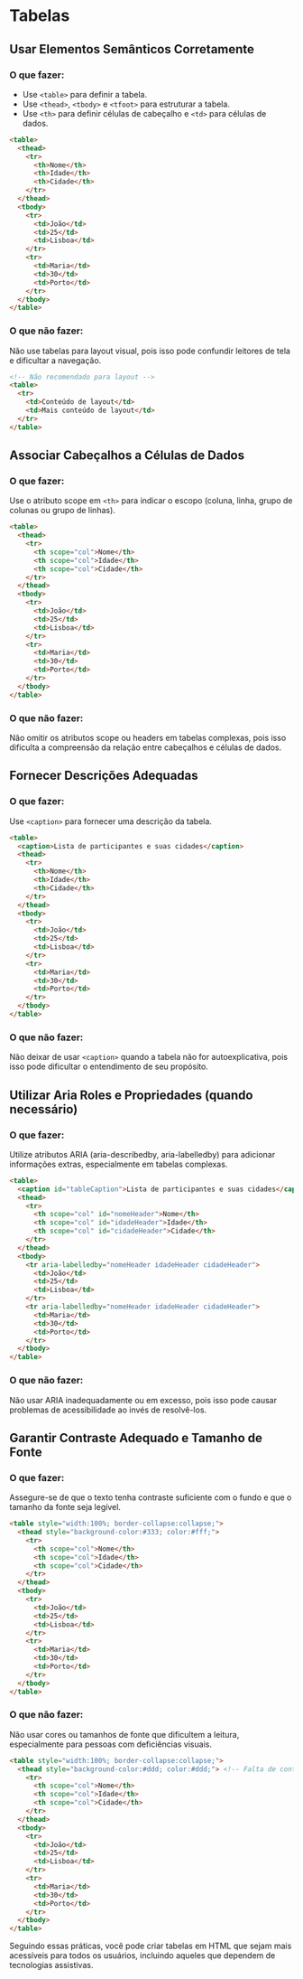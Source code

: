 # Tabelas

## Usar Elementos Semânticos Corretamente

### O que fazer:

- Use `<table>` para definir a tabela.
- Use `<thead>`, `<tbody>` e `<tfoot>` para estruturar a tabela.
- Use `<th>` para definir células de cabeçalho e `<td>` para células de dados.

```html
<table>
  <thead>
    <tr>
      <th>Nome</th>
      <th>Idade</th>
      <th>Cidade</th>
    </tr>
  </thead>
  <tbody>
    <tr>
      <td>João</td>
      <td>25</td>
      <td>Lisboa</td>
    </tr>
    <tr>
      <td>Maria</td>
      <td>30</td>
      <td>Porto</td>
    </tr>
  </tbody>
</table>
```

### O que não fazer:

Não use tabelas para layout visual, pois isso pode confundir leitores de tela e dificultar a navegação.

```html
<!-- Não recomendado para layout -->
<table>
  <tr>
    <td>Conteúdo de layout</td>
    <td>Mais conteúdo de layout</td>
  </tr>
</table>
```

## Associar Cabeçalhos a Células de Dados

### O que fazer:

Use o atributo scope em `<th>` para indicar o escopo (coluna, linha, grupo de colunas ou grupo de linhas).

```html
<table>
  <thead>
    <tr>
      <th scope="col">Nome</th>
      <th scope="col">Idade</th>
      <th scope="col">Cidade</th>
    </tr>
  </thead>
  <tbody>
    <tr>
      <td>João</td>
      <td>25</td>
      <td>Lisboa</td>
    </tr>
    <tr>
      <td>Maria</td>
      <td>30</td>
      <td>Porto</td>
    </tr>
  </tbody>
</table>
```

### O que não fazer:

Não omitir os atributos scope ou headers em tabelas complexas, pois isso dificulta a compreensão da relação entre cabeçalhos e células de dados.

## Fornecer Descrições Adequadas

### O que fazer:

Use `<caption>` para fornecer uma descrição da tabela.

```html
<table>
  <caption>Lista de participantes e suas cidades</caption>
  <thead>
    <tr>
      <th>Nome</th>
      <th>Idade</th>
      <th>Cidade</th>
    </tr>
  </thead>
  <tbody>
    <tr>
      <td>João</td>
      <td>25</td>
      <td>Lisboa</td>
    </tr>
    <tr>
      <td>Maria</td>
      <td>30</td>
      <td>Porto</td>
    </tr>
  </tbody>
</table>
```

### O que não fazer:

Não deixar de usar `<caption>` quando a tabela não for autoexplicativa, pois isso pode dificultar o entendimento de seu propósito.

## Utilizar Aria Roles e Propriedades (quando necessário)

### O que fazer:

Utilize atributos ARIA (aria-describedby, aria-labelledby) para adicionar informações extras, especialmente em tabelas complexas.

```html
<table>
  <caption id="tableCaption">Lista de participantes e suas cidades</caption>
  <thead>
    <tr>
      <th scope="col" id="nomeHeader">Nome</th>
      <th scope="col" id="idadeHeader">Idade</th>
      <th scope="col" id="cidadeHeader">Cidade</th>
    </tr>
  </thead>
  <tbody>
    <tr aria-labelledby="nomeHeader idadeHeader cidadeHeader">
      <td>João</td>
      <td>25</td>
      <td>Lisboa</td>
    </tr>
    <tr aria-labelledby="nomeHeader idadeHeader cidadeHeader">
      <td>Maria</td>
      <td>30</td>
      <td>Porto</td>
    </tr>
  </tbody>
</table>
```

### O que não fazer:

Não usar ARIA inadequadamente ou em excesso, pois isso pode causar problemas de acessibilidade ao invés de resolvê-los.

## Garantir Contraste Adequado e Tamanho de Fonte

### O que fazer:

Assegure-se de que o texto tenha contraste suficiente com o fundo e que o tamanho da fonte seja legível.

```html
<table style="width:100%; border-collapse:collapse;">
  <thead style="background-color:#333; color:#fff;">
    <tr>
      <th scope="col">Nome</th>
      <th scope="col">Idade</th>
      <th scope="col">Cidade</th>
    </tr>
  </thead>
  <tbody>
    <tr>
      <td>João</td>
      <td>25</td>
      <td>Lisboa</td>
    </tr>
    <tr>
      <td>Maria</td>
      <td>30</td>
      <td>Porto</td>
    </tr>
  </tbody>
</table>
```

### O que não fazer:

Não usar cores ou tamanhos de fonte que dificultem a leitura, especialmente para pessoas com deficiências visuais.

```html
<table style="width:100%; border-collapse:collapse;">
  <thead style="background-color:#ddd; color:#ddd;"> <!-- Falta de contraste -->
    <tr>
      <th scope="col">Nome</th>
      <th scope="col">Idade</th>
      <th scope="col">Cidade</th>
    </tr>
  </thead>
  <tbody>
    <tr>
      <td>João</td>
      <td>25</td>
      <td>Lisboa</td>
    </tr>
    <tr>
      <td>Maria</td>
      <td>30</td>
      <td>Porto</td>
    </tr>
  </tbody>
</table>
```

Seguindo essas práticas, você pode criar tabelas em HTML que sejam mais acessíveis para todos os usuários, incluindo aqueles que dependem de tecnologias assistivas.